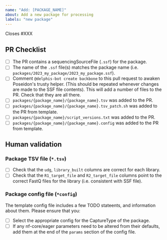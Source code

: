 ```yaml
---
name: "Add: [PACKAGE_NAME]"
about: Add a new package for processing
labels: "new package"
---
```


<!--
# poseidon-framework/poseidon-eager package request

Hello there!

Thanks for suggesting a new publication to add to the Poseidon Package Directory!
Please ensure you are completing all the TODOs outlined in these comments for each section.
-->

Closes #XXX <!-- TODO: Please link the issue requesting the package here. -->

## PR Checklist
- [ ] The PR contains a sequencingSourceFile (`.ssf`) for the package. 
- [ ] The name of the `.ssf` file(s) matches the package name (i.e. `packages/2023_my_package/2023_my_package.ssf`).
- [ ] Comment `@delphis-bot create backbone` to this pull request to awaken Poseidon's trusty helper. (This should be repeated whenever changes are made to the SSF file contents).
This will add a number of files to the PR. Check that they are all there.
- [ ] `packages/{package_name}/{package_name}.tsv` was added to the PR.
- [ ] `packages/{package_name}/{package_name}.tsv_patch.sh` was added to the PR from template.
- [ ] `packages/{package_name}/script_versions.txt` was added to the PR.
- [ ] `packages/{package_name}/{package_name}.config` was added to the PR from template.
<!-- TODO: Follow the steps outlined above and tick them off as you go. -->

## Human validation
<!-- TODO: Please do the minimal validation of the files outlined below -->

### Package TSV file (`*.tsv`)
  - [ ] Check that the `udg`, `library_built` columns are correct for each library.
  - [ ] Check that the `R1_target_file` and `R2_target_file` columns point to the correct FastQ files for the library (i.e. consistent with SSF file).

### Package config file (`*config`)
The template config file includes a few TODO stateents, and information about them. Please ensure that you:
  -[ ] Select the appropriate config for the CaptureType of the package.
  -[ ] If any nf-core/eager parameters need to be altered from their defaults, add them at the end of the `params` section of the config file.
